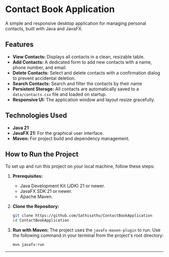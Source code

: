 # Contact Book Application

A simple and responsive desktop application for managing personal contacts, built with Java and JavaFX.

## Features

* **View Contacts:** Displays all contacts in a clean, resizable table.
* **Add Contacts:** A dedicated form to add new contacts with a name, phone number, and email.
* **Delete Contacts:** Select and delete contacts with a confirmation dialog to prevent accidental deletion.
* **Search Contacts:** Search and filter the contacts by their name
* **Persistent Storage:** All contacts are automatically saved to a `data/contacts.csv` file and loaded on startup.
* **Responsive UI:** The application window and layout resize gracefully.

## Technologies Used

* **Java 21**
* **JavaFX 21:** For the graphical user interface.
* **Maven:** For project build and dependency management.

## How to Run the Project

To set up and run this project on your local machine, follow these steps:

1.  **Prerequisites:**
    * Java Development Kit (JDK) 21 or newer.
    * JavaFX SDK 21 or newer.
    * Apache Maven.


2.  **Clone the Repository:**
    ```sh
    git clone https://github.com/Sathisathu/ContactBookApplication
    cd ContactBookApplication
    ```

3.  **Run with Maven:**
    The project uses the `javafx-maven-plugin` to run. Use the following command in your terminal from the project's root directory:
    ```sh
    mvn javafx:run
    ```

---

